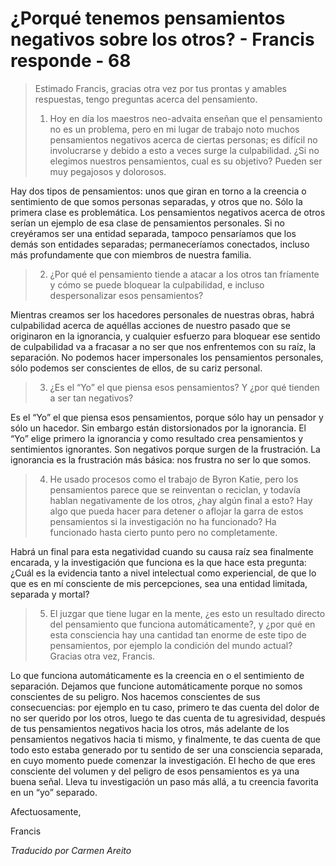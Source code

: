 # ¿Porqué tenemos pensamientos negativos sobre los otros? - Francis responde - 68

>Estimado Francis, gracias otra vez por tus prontas y amables respuestas, tengo preguntas acerca del pensamiento.
>
>1. Hoy en día los maestros neo-advaita enseñan que el pensamiento no es un problema, pero en mi lugar de trabajo noto muchos pensamientos negativos acerca de ciertas personas; es difícil no involucrarse y debido a esto a veces surge la culpabilidad. ¿Si no elegimos nuestros pensamientos, cual es su objetivo? Pueden ser muy pegajosos y dolorosos.

Hay dos tipos de pensamientos: unos que giran en torno a la creencia o sentimiento de que somos personas separadas, y otros que no. Sólo la primera clase es problemática. Los pensamientos negativos acerca de otros serían un ejemplo de esa clase de pensamientos personales. Si no creyéramos ser una entidad separada, tampoco pensaríamos que los demás son entidades separadas; permaneceríamos conectados, incluso más profundamente que con miembros de nuestra familia.

>2. ¿Por qué el pensamiento tiende a atacar a los otros tan fríamente y cómo se puede bloquear la culpabilidad, e incluso despersonalizar esos pensamientos?

Mientras creamos ser los hacedores personales de nuestras obras, habrá culpabilidad acerca de aquéllas acciones de nuestro pasado que se originaron en la ignorancia, y cualquier esfuerzo para bloquear ese sentido de culpabilidad va a fracasar a no ser que nos enfrentemos con su raíz, la separación. No podemos hacer impersonales los pensamientos personales, sólo podemos ser conscientes de ellos, de su cariz personal.

>3. ¿Es el “Yo” el que piensa esos pensamientos? Y ¿por qué tienden a ser tan negativos?

Es el “Yo” el que piensa esos pensamientos, porque sólo hay un pensador y sólo un hacedor. Sin embargo están distorsionados por la ignorancia. El “Yo” elige primero la ignorancia y como resultado crea pensamientos y sentimientos ignorantes. Son negativos porque surgen de la frustración. La ignorancia es la frustración más básica: nos frustra no ser lo que somos.

>4. He usado procesos como el trabajo de Byron Katie, pero los pensamientos parece que se reinventan o reciclan, y todavía hablan negativamente de los otros, ¿hay algún final a esto? Hay algo que pueda hacer para detener o aflojar la garra de estos pensamientos si la investigación no ha funcionado? Ha funcionado hasta cierto punto pero no completamente.

Habrá un final para esta negatividad cuando su causa raíz sea finalmente encarada, y la investigación que funciona es la que hace esta pregunta: ¿Cuál es la evidencia tanto a nivel intelectual como experiencial, de que lo que es en mí consciente de mis percepciones, sea una entidad limitada, separada y mortal?

>5. El juzgar que tiene lugar en la mente, ¿es esto un resultado directo del pensamiento que funciona automáticamente?, y ¿por qué en esta consciencia hay una cantidad tan enorme de este tipo de pensamientos, por ejemplo la condición del mundo actual? Gracias otra vez, Francis.

Lo que funciona automáticamente es la creencia en o el sentimiento de separación. Dejamos que funcione automáticamente porque no somos conscientes de su peligro. Nos hacemos conscientes de sus consecuencias: por ejemplo en tu caso, primero te das cuenta del dolor de no ser querido por los otros, luego te das cuenta de tu agresividad, después de tus pensamientos negativos hacia los otros, más adelante de los pensamientos negativos hacia ti mismo, y finalmente, te das cuenta de que todo esto estaba generado por tu sentido de ser una consciencia separada, en cuyo momento puede comenzar la investigación. El hecho de que eres consciente del volumen y del peligro de esos pensamientos es ya una buena señal. Lleva tu investigación un paso más allá, a tu creencia favorita en un “yo” separado.

Afectuosamente,

Francis

_Traducido por Carmen Areito_

